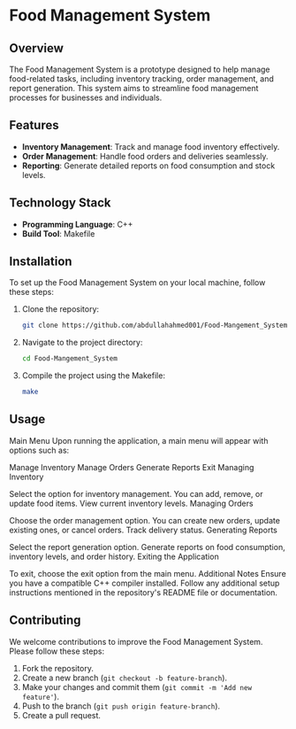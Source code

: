 # Food Management System

## Overview
The Food Management System is a prototype designed to help manage food-related tasks, including inventory tracking, order management, and report generation. This system aims to streamline food management processes for businesses and individuals.

## Features
- **Inventory Management**: Track and manage food inventory effectively.
- **Order Management**: Handle food orders and deliveries seamlessly.
- **Reporting**: Generate detailed reports on food consumption and stock levels.

## Technology Stack
- **Programming Language**: C++
- **Build Tool**: Makefile

## Installation
To set up the Food Management System on your local machine, follow these steps:

1. Clone the repository:
   ```bash
   git clone https://github.com/abdullahahmed001/Food-Mangement_System.git
   ```

2. Navigate to the project directory:
   ```bash
   cd Food-Mangement_System
   ```

3. Compile the project using the Makefile:
   ```bash
   make
   ```

## Usage
Main Menu
Upon running the application, a main menu will appear with options such as:

Manage Inventory
Manage Orders
Generate Reports
Exit
Managing Inventory

Select the option for inventory management.
You can add, remove, or update food items.
View current inventory levels.
Managing Orders

Choose the order management option.
You can create new orders, update existing ones, or cancel orders.
Track delivery status.
Generating Reports

Select the report generation option.
Generate reports on food consumption, inventory levels, and order history.
Exiting the Application

To exit, choose the exit option from the main menu.
Additional Notes
Ensure you have a compatible C++ compiler installed.
Follow any additional setup instructions mentioned in the repository's README file or documentation.

## Contributing
We welcome contributions to improve the Food Management System. Please follow these steps:

1. Fork the repository.
2. Create a new branch (`git checkout -b feature-branch`).
3. Make your changes and commit them (`git commit -m 'Add new feature'`).
4. Push to the branch (`git push origin feature-branch`).
5. Create a pull request.
